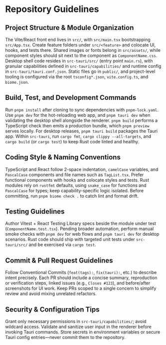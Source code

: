 # Repository Guidelines

## Project Structure & Module Organization
The Vite/React front end lives in `src/`, with `src/main.tsx` bootstrapping `src/App.tsx`. Create feature folders under `src/<feature>` and colocate UI, hooks, and tests there. Shared images or fonts belong in `src/assets/`, while component styles should sit next to the component as `ComponentName.css`. Desktop shell code resides in `src-tauri/src/` (entry point `main.rs`), with granular capabilities defined in `src-tauri/capabilities/` and runtime config in `src-tauri/tauri.conf.json`. Static files go in `public/`, and project-level tooling is configured via the root `tsconfig*.json`, `vite.config.ts`, and `biome.json`.

## Build, Test, and Development Commands
Run `pnpm install` after cloning to sync dependencies with `pnpm-lock.yaml`. Use `pnpm dev` for the hot-reloading web app, and `pnpm tauri dev` when validating the desktop shell alongside the renderer. `pnpm build` performs a TypeScript check then emits a production bundle, which `pnpm preview` serves locally. For desktop releases, `pnpm tauri build` packages the Tauri app. Within `src-tauri`, run `cargo fmt`, `cargo clippy --all-targets`, and `cargo build` (or `cargo test`) to keep Rust code linted and healthy.

## Coding Style & Naming Conventions
TypeScript and React follow 2-space indentation, `camelCase` variables, and `PascalCase` components and file names such as `TagList.tsx`. Prefer functional components with hooks and colocate styles and tests. Rust modules rely on `rustfmt` defaults, using `snake_case` for functions and `PascalCase` for types; keep capability-specific logic isolated. Before committing, run `pnpm biome check .` to catch lint and format drift.

## Testing Guidelines
Author Vitest + React Testing Library specs beside the module under test (`ComponentName.test.tsx`). Pending broader automation, perform manual smoke checks with `pnpm dev` for web flows and `pnpm tauri dev` for desktop scenarios. Rust code should ship with targeted unit tests under `src-tauri/src/` and be exercised via `cargo test`.

## Commit & Pull Request Guidelines
Follow Conventional Commits (`feat(tags):`, `fix(tauri):`, etc.) to describe intent precisely. Each PR should include a concise summary, reproduction or verification steps, linked issues (e.g., `Closes #123`), and before/after screenshots for UI work. Keep PRs scoped to a single concern to simplify review and avoid mixing unrelated refactors.

## Security & Configuration Tips
Grant only necessary permissions in `src-tauri/capabilities/`; avoid wildcard access. Validate and sanitize user input in the renderer before invoking Tauri commands. Store secrets in environment variables or secure Tauri config entries—never commit them to the repository.
